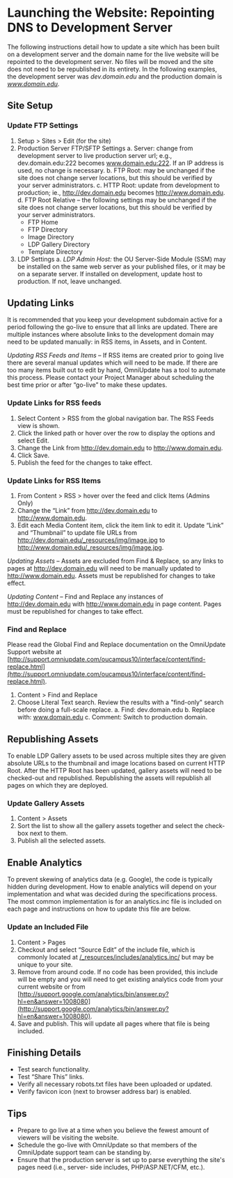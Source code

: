# Launching the Website: Repointing DNS to Development Server
The following instructions detail how to update a site which has been built on a development server and the domain name for the live website will be repointed to the development server. No files will be moved and the site does not need to be republished in its entirety. In the following examples, the development server was *dev.domain.edu* and the production domain is *www.domain.edu*.

## Site Setup
### Update FTP Settings
1. Setup > Sites > Edit (for the site)
2. Production Server FTP/SFTP Settings
   a. Server: change from development server to live production server url; e.g., dev.domain.edu:222 becomes www.domain.edu:222. If an IP address is used, no change is necessary.
   b. FTP Root: may be unchanged if the site does not change server locations, but this should be verified by your server administrators.
   c. HTTP Root: update from development to production; ie., http://dev.domain.edu becomes http://www.domain.edu.
   d. FTP Root Relative – the following settings may be unchanged if the site does not change server locations, but this should be verified by your server administrators.
      - FTP Home
      - FTP Directory
      - Image Directory
      - LDP Gallery Directory
      - Template Directory
3. LDP Settings
   a. *LDP Admin Host:* the OU Server-Side Module (SSM) may be installed on the same web server as your published files, or it may be on a separate server. If installed on development, update host to production. If not, leave unchanged.

## Updating Links
It is recommended that you keep your development subdomain active for a period following the go-live to ensure that all links are updated. There are multiple instances where absolute links to the development domain may need to be updated manually: in RSS items, in Assets, and in Content.

*Updating RSS Feeds and Items* – If RSS items are created prior to going live there are several manual updates which will need to be made. If there are too many items built out to edit by hand, OmniUpdate has a tool to automate this process. Please contact your Project Manager about scheduling the best time prior or after “go-live” to make these updates.

### Update Links for RSS feeds
1. Select Content > RSS from the global navigation bar. The RSS Feeds view is shown.
2. Click the linked path or hover over the row to display the options and select Edit.
3. Change the Link from http://dev.domain.edu to http://www.domain.edu.
4. Click Save.
5. Publish the feed for the changes to take effect.

### Update Links for RSS Items
1. From Content > RSS > hover over the feed and click Items (Admins Only)
2. Change the “Link” from http://dev.domain.edu to http://www.domain.edu.
3. Edit each Media Content item, click the item link to edit it. Update “Link” and “Thumbnail” to update file URLs from http://dev.domain.edu/_resources/img/image.jpg to http://www.domain.edu/_resources/img/image.jpg.

*Updating Assets* – Assets are excluded from Find & Replace, so any links to pages at http://dev.domain.edu will need to be manually updated to http://www.domain.edu. Assets must be republished for changes to take effect.

*Updating Content* – Find and Replace any instances of http://dev.domain.edu with http://www.domain.edu in page content. Pages must be republished for changes to take effect.

### Find and Replace
Please read the Global Find and Replace documentation on the OmniUpdate Support website at [http://support.omniupdate.com/oucampus10/interface/content/find-replace.html](http://support.omniupdate.com/oucampus10/interface/content/find-replace.html).
1. Content > Find and Replace
2. Choose Literal Text search. Review the results with a "find-only" search before doing a full-scale replace.
   a. Find: dev.domain.edu
   b. Replace with: www.domain.edu
   c. Comment: Switch to production domain.

## Republishing Assets
To enable LDP Gallery assets to be used across multiple sites they are given absolute URLs to the thumbnail and image locations based on current HTTP Root. After the HTTP Root has been updated, gallery assets will need to be checked-out and republished. Republishing the assets will republish all pages on which they are deployed.

### Update Gallery Assets
1. Content > Assets
2. Sort the list to show all the gallery assets together and select the check-box next to them.
3. Publish all the selected assets.

## Enable Analytics
To prevent skewing of analytics data (e.g. Google), the code is typically hidden during development. How to enable analytics will depend on your implementation and what was decided during the specifications process. The most common implementation is for an analytics.inc file is included on each page and instructions on how to update this file are below.

### Update an Included File
1. Content > Pages
2. Checkout and select “Source Edit” of the include file, which is commonly located at [/_resources/includes/analytics.inc/](/_resources/includes/analytics.inc/) but may be unique to your site.
3. Remove <!-- ... --> from around code. If no code has been provided, this include will be empty and you will need to get existing analytics code from your current website or from [http://support.google.com/analytics/bin/answer.py?hl=en&answer=1008080](http://support.google.com/analytics/bin/answer.py?hl=en&answer=1008080).
4. Save and publish. This will update all pages where that file is being included.

## Finishing Details
- Test search functionality.
- Test “Share This” links.
- Verify all necessary robots.txt files have been uploaded or updated.
- Verify favicon icon (next to browser address bar) is enabled. 

## Tips
- Prepare to go live at a time when you believe the fewest amount of viewers will be visiting the website.
- Schedule the go-live with OmniUpdate so that members of the OmniUpdate support team can be standing by.
- Ensure that the production server is set up to parse everything the site's pages need (i.e., server- side includes, PHP/ASP.NET/CFM, etc.).